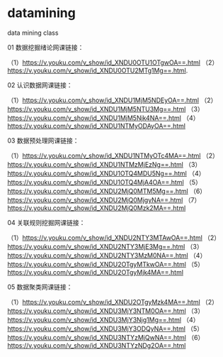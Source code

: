 # datamining
data mining class

01 数据挖掘绪论网课链接：
  
  （1）https://v.youku.com/v_show/id_XNDU0OTU1OTgwOA==.html 
  （2）https://v.youku.com/v_show/id_XNDU0OTU2MTg1Mg==.html.

02 认识数据网课链接：
  
  （1）https://v.youku.com/v_show/id_XNDU1MjM5NDEyOA==.html 
  （2）https://v.youku.com/v_show/id_XNDU1MjM5NTU3Mg==.html
  （3）https://v.youku.com/v_show/id_XNDU1MjM5Njk4NA==.html
  （4）https://v.youku.com/v_show/id_XNDU1NTMyODAyOA==.html
  
03 数据预处理网课链接：
  
  （1）https://v.youku.com/v_show/id_XNDU1NTMyOTc4MA==.html 
  （2）https://v.youku.com/v_show/id_XNDU1NTMzMjEzNg==.html
  （3）https://v.youku.com/v_show/id_XNDU1OTQ4MDU5Ng==.html 
  （4）https://v.youku.com/v_show/id_XNDU1OTQ4MjA4OA==.html
  （5）https://v.youku.com/v_show/id_XNDU2MjQ0MTM5Mg==.html
  （6）https://v.youku.com/v_show/id_XNDU2MjQ0MjgyNA==.html 
  （7）https://v.youku.com/v_show/id_XNDU2MjQ0Mzk2MA==.html

04 关联规则挖掘网课链接：
  
  （1）https://v.youku.com/v_show/id_XNDU2NTY3MTAwOA==.html 
  （2）https://v.youku.com/v_show/id_XNDU2NTY3MjE3Mg==.html
  （3）https://v.youku.com/v_show/id_XNDU2NTY3MzM0NA==.html 
  （4）https://v.youku.com/v_show/id_XNDU2OTgyMTkwOA==.html
  （5）https://v.youku.com/v_show/id_XNDU2OTgyMjk4MA==.html
  
 05 数据聚类网课链接：
  
  （1）https://v.youku.com/v_show/id_XNDU2OTgyMzk4MA==.html 
  （2）https://v.youku.com/v_show/id_XNDU3MjY3NTM0OA==.html
  （3）https://v.youku.com/v_show/id_XNDU3MjY3Njg1Mg==.html 
  （4）https://v.youku.com/v_show/id_XNDU3MjY3ODQyNA==.html
  （5）https://v.youku.com/v_show/id_XNDU3NTYzMjQwNA==.html
  （6）https://v.youku.com/v_show/id_XNDU3NTYzNDg2OA==.html 
  
  

